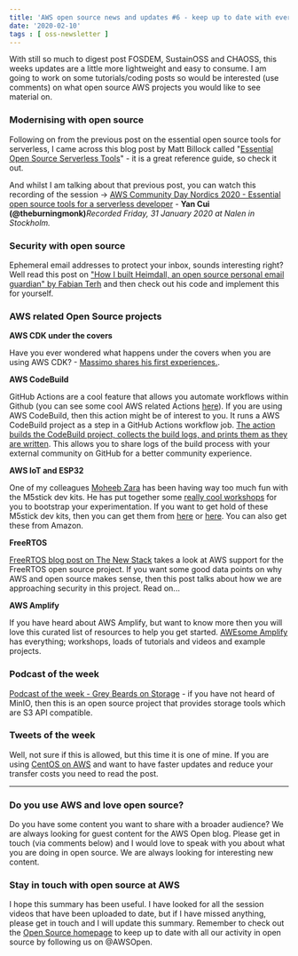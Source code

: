 ```yaml
---
title: 'AWS open source news and updates #6 - keep up to date with everything that is happening.'
date: '2020-02-10'
tags : [ oss-newsletter ]
---
```

With still so much to digest post FOSDEM, SustainOSS and CHAOSS, this weeks updates are a little more lightweight and easy to consume. I am going to work on some tutorials/coding posts so would be interested (use comments) on what open source AWS projects you would like to see material on.

### Modernising with open source

Following on from the previous post on the essential open source tools for serverless, I came across this blog post by Matt Billock called "[Essential Open Source Serverless Tools](https://lumigo.io/blog/essential-open-source-serverless-tools/)" - it is a great reference guide, so check it out. 

And whilst I am talking about that previous post, you can watch this recording of the session ->
[AWS Community Day Nordics 2020 - Essential open source tools for a serverless developer](https://www.youtube.com/watch?time_continue=7&v=ausu6z4bcI8&feature=emb_logo) - **Yan Cui (@theburningmonk)**_Recorded Friday, 31 January 2020 at Nalen in Stockholm._

### Security with open source

Ephemeral email addresses to protect your inbox, sounds interesting right? Well read this post on ["How I built Heimdall, an open source personal email guardian" by Fabian Terh](https://medium.com/swlh/how-i-built-heimdall-an-open-source-personal-email-guardian-68e306d172d1) and then check out his code and implement this for yourself.

### AWS related Open Source projects

**AWS CDK under the covers**

Have you ever wondered what happens under the covers when you are using AWS CDK? - [Massimo shares his first experiences.](https://www.it20.info/2020/02/my-first-cdk-experience-under-the-hood/).

**AWS CodeBuild**

GitHub Actions are a cool feature that allows you automate workflows within Github (you can see some cool AWS related Actions [here](https://github.com/aws-actions)). If you are using AWS CodeBuild, then this action might be of interest to you. It runs a AWS CodeBuild project as a step in a GitHub Actions workflow job. [The action builds the CodeBuild project, collects the build logs, and prints them as they are written](https://github.com/aws-actions/aws-codebuild-run-build). This allows you to share logs of the build process with your external community on GitHub for a better community experience.

**AWS IoT and ESP32**

One of my colleagues [Moheeb Zara](https://twitter.com/virgilvox) has been having way too much fun with the M5stick dev kits. He has put together some [really cool workshops](https://github.com/aws-samples/aws-iot-esp32-arduino-examples/tree/master/m5stick-examples) for you to bootstrap your experimentation. If you want to get hold of these M5stick dev kits, then you can get them from [here](https://m5stack.com/collections/m5-core/products/m5stickc-development-kit-with-hat) or [here](https://www.adafruit.com/product/4289?gclid=CjwKCAiA1L_xBRA2EiwAgcLKA_XNkkETIgRMBl4ifk777Y03jZoNNBYzmzwckhZ59c5mtGW32FxZwRoCRrcQAvD_BwE). You can also get these from Amazon.

**FreeRTOS**

[FreeRTOS blog post on The New Stack](https://thenewstack.io/why-aws-support-for-freertos-is-good-for-open-source/) takes a look at AWS support for the FreeRTOS open source project. If you want some good data points on why AWS and open source makes sense, then this post talks about how we are approaching security in this project. Read on...

**AWS Amplify**

If you have heard about AWS Amplify, but want to know more then you will love this curated list of resources to help you get started. [AWEsome Amplify](https://github.com/dabit3/awesome-aws-amplify/blob/master/README.md) has everything; workshops, loads of tutorials and videos and example projects. 

### Podcast of the week

[Podcast of the week - Grey Beards on Storage](https://silvertonconsulting.com/gbos2/2020/02/07/097-greybeards-talk-open-source-s3-object-store-with-ab-periasamy-ceo-minio/?utm_content=115614286&utm_medium=social&utm_source=twitter&hss_channel=tw-3017977255) - if you have not heard of MinIO, then this is an open source project that provides storage tools which are S3 API compatible.

### Tweets of the week

Well, not sure if this is allowed, but this time it is one of mine. If you are using [CentOS on AWS](https://twitter.com/094459/status/1225521488666726407) and want to have faster updates and reduce your transfer costs you need to read the post.


---
### Do you use AWS and love open source? 

Do you have some content you want to share with a broader audience? We are always looking for guest content for the AWS Open blog. Please get in touch (via comments below) and I would love to speak with you about what you are doing in open source. We are always looking for interesting new content.

### Stay in touch with open source at AWS

I hope this summary has been useful. I have looked for all the session videos that have been uploaded to date, but if I have missed anything, please get in touch and I will update this summary. Remember to check out the [Open Source homepage](https://aws.amazon.com/opensource/?opensource-all.sort-by=item.additionalFields.startDate&opensource-all.sort-order=asc) to keep up to date with all our activity in open source by following us on @AWSOpen.
